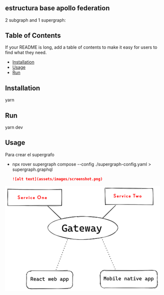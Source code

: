 # <Your-Project-Title>

## estructura base apollo federation

2 subgraph and 1 supergraph:

## Table of Contents

If your README is long, add a table of contents to make it easy for users to find what they need.

- [Installation](#installation)
- [Usage](#usage)
- [Run](#run)

## Installation

yarn

## Run

yarn dev

## Usage

Para crear el supergrafo

- npx rover supergraph compose --config ./supergraph-config.yaml > supergraph.graphql

  ```md
  ![alt text](assets/images/screenshot.png)
  ```

<img src="/assets/images/screenshot.png" alt="esquema"/>
